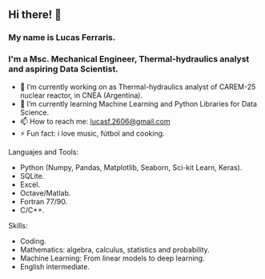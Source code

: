 ## Hi there! 👋
### My name is Lucas Ferraris. 
### I'm a Msc. Mechanical Engineer, Thermal-hydraulics analyst and aspiring Data Scientist.
- 🔭 I’m currently working on as Thermal-hydraulics analyst of CAREM-25 nuclear reactor, in CNEA (Argentina).
- 🌱 I’m currently learning Machine Learning and Python Libraries for Data Science.
- 📫 How to reach me: lucasf.2606@gmail.com
- ⚡ Fun fact: i love music, fútbol and cooking.

Languajes and Tools:
- Python (Numpy, Pandas, Matplotlib, Seaborn, Sci-kit Learn, Keras).
- SQLite.
- Excel.
- Octave/Matlab.
- Fortran 77/90.
- C/C++.

Skills:
- Coding.
- Mathematics: algebra, calculus, statistics and probability.
- Machine Learning: From linear models to deep learning.
- English intermediate.
